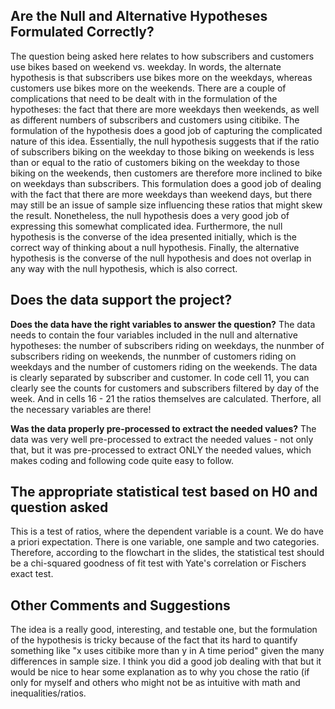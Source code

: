 ## Are the Null and Alternative Hypotheses Formulated Correctly?

The question being asked here relates to how subscribers and customers use bikes based on weekend vs. weekday. In words, the alternate hypothesis is that subscribers use bikes more on the weekdays, whereas customers use bikes more on the weekends. There are a couple of complications that need to be dealt with in the formulation of the hypotheses: the fact that there are more weekdays then weekends, as well as different numbers of subscribers and customers using citibike. The formulation of the hypothesis does a good job of capturing the complicated nature of this idea. Essentially, the null hypothesis suggests that if the ratio of subscribers biking on the weekday to those biking on weekends is less than or equal to the ratio of customers biking on the weekday to those biking on the weekends, then customers are therefore more inclined to bike on weekdays than subscribers. This formulation does a good job of dealing with the fact that there are more weekdays than weekend days, but there may still be an issue of sample size influencing these ratios that might skew the result. Nonetheless, the null hypothesis does a very good job of expressing this somewhat complicated idea. Furthermore, the null hypothesis is the converse of the idea presented initially, which is the correct way of thinking about a null hypothesis. Finally, the alternative hypothesis is the converse of the null hypothesis and does not overlap in any way with the null hypothesis, which is also correct.

## Does the data support the project?

**Does the data have the right variables to answer the question?** 
The data needs to contain the four variables included in the null and alternative hypotheses: the number of subscribers riding on weekdays, the nunmber of subscribers riding on weekends, the nunmber of customers riding on weekdays and the number of customers riding on the weekends. The data is clearly separated by subscriber and customer. In code cell 11, you can clearly see the counts for customers and subscribers filtered by day of the week. And in cells 16 - 21 the ratios themselves are calculated. Therfore, all the necessary variables are there!

**Was the data properly pre-processed to extract the needed values?**
The data was very well pre-processed to extract the needed values - not only that, but it was pre-processed to extract ONLY the needed values, which makes coding and following code quite easy to follow.


## The appropriate statistical test based on H0 and question asked

This is a test of ratios, where the dependent variable is a count. We do have a priori expectation. There is one variable, one sample and two categories. Therefore, according to the flowchart in the slides, the statistical test should be a chi-squared goodness of fit test with Yate's correlation or Fischers exact test.

## Other Comments and Suggestions

The idea is a really good, interesting, and testable one, but the formulation of the hypothesis is tricky because of the fact that its hard to quantify something like "x uses citibike more than y in A time period" given the many differences in sample size. I think you did a good job dealing with that but it would be nice to hear some explanation as to why you chose the ratio (if only for myself and others who might not be as intuitive with math and inequalities/ratios.
